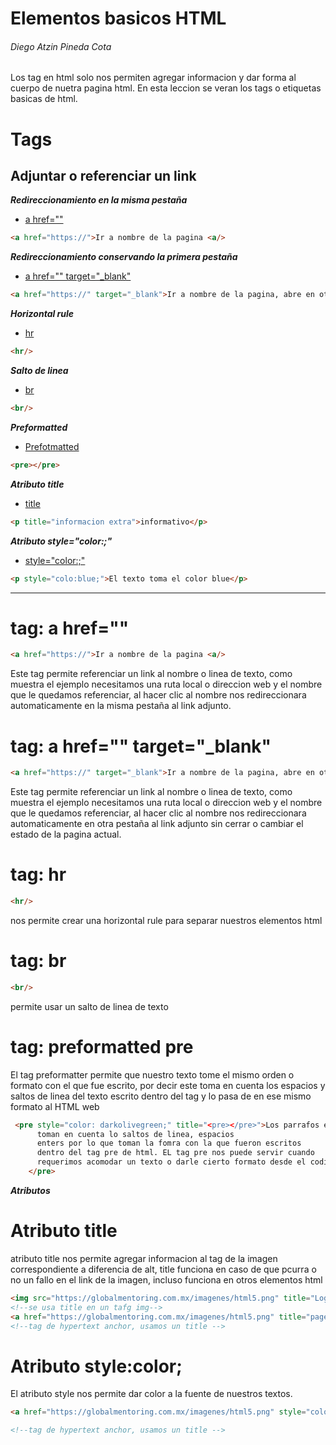 # Elementos basicos HTML
###### Diego Atzin Pineda Cota

Los tag en html solo nos permiten agregar informacion y dar forma al cuerpo de nuetra pagina html.
En esta leccion se veran los tags o etiquetas basicas de html.

# Tags

  ## Adjuntar o referenciar un link
   ***Redireccionamiento en la misma pestaña***
   - [a href=""](https://github.com/smars1/Re-Start/tree/main/Universidad%20Desarrollo%20Web/Html/Leccion_2#tag-a-href)
   ```html
   <a href="https://">Ir a nombre de la pagina <a/>
   ```

   ***Redireccionamiento conservando la primera pestaña***
   - [a href="" target="_blank"](https://github.com/smars1/Re-Start/edit/main/Universidad%20Desarrollo%20Web/Html/Leccion_2#tag-a-href-target_blank)
   ```html
   <a href="https://" target="_blank">Ir a nombre de la pagina, abre en otra pestaña <a/>
   ```

   ***Horizontal rule***
   - [hr](https://github.com/smars1/Re-Start/edit/main/Universidad%20Desarrollo%20Web/Html/Leccion_2#tag-hr)
   ```html
   <hr/> 
   ```

   ***Salto de linea***
   - [br](https://github.com/smars1/Re-Start/edit/main/Universidad%20Desarrollo%20Web/Html/Leccion_2#tag-br)
   ```html
   <br/>
   ```
   ***Preformatted***
   - [Prefotmatted](https://github.com/smars1/Re-Start/edit/main/Universidad%20Desarrollo%20Web/Html/Leccion_2#tag-preformatted-pre)
   ```html
   <pre></pre>
   ```

***Atributo title***
   - [title](https://github.com/smars1/Re-Start/edit/main/Universidad%20Desarrollo%20Web/Html/Leccion_2#atributo-title)
   ```html
   <p title="informacion extra">informativo</p>
   ```
   ***Atributo style="color:;"***
   - [style="color:;"](https://github.com/smars1/Re-Start/edit/main/Universidad%20Desarrollo%20Web/Html/Leccion_2#atributo-stylecolor)
   ```html
   <p style="colo:blue;">El texto toma el color blue</p>
   ```

-----------------------------------------------------------------------------------------------------------------------------------------------------------------------

# tag: a href=""
```html
<a href="https://">Ir a nombre de la pagina <a/>
```
Este tag permite referenciar un link al nombre o linea de texto, como muestra el ejemplo necesitamos una ruta local o direccion web y el nombre que le quedamos referenciar, al hacer clic al nombre nos redireccionara automaticamente en la misma pestaña al link adjunto.

# tag: a href="" target="_blank"
```html
<a href="https://" target="_blank">Ir a nombre de la pagina, abre en otra pestaña <a/>
```
Este tag permite referenciar un link al nombre o linea de texto, como muestra el ejemplo necesitamos una ruta local o direccion web y el nombre que le quedamos referenciar, al hacer clic al nombre nos redireccionara automaticamente en otra pestaña al link adjunto sin cerrar o cambiar el estado de la pagina actual.

# tag: hr
```html
<hr/> 
```
nos permite crear una horizontal rule para separar nuestros elementos html 

# tag: br
```html
<br/>
```
permite usar un salto de linea de texto

# tag: preformatted pre
El tag preformatter permite que nuestro texto tome el mismo orden o formato con el que  fue escrito, por decir este toma en cuenta los espacios y saltos de linea del texto escrito dentro del tag y lo pasa de en ese mismo formato al HTML web 
```html
 <pre style="color: darkolivegreen;" title="<pre></pre>">Los parrafos escritos dentro del tag pre
      toman en cuenta lo saltos de linea, espacios 
      enters por lo que toman la fomra con la que fueron escritos
      dentro del tag pre de html. EL tag pre nos puede servir cuando
      requerimos acomodar un texto o darle cierto formato desde el codigo fuente 
    </pre>
```

***Atributos***

# Atributo title
atributo title nos permite agregar informacion al tag de la imagen correspondiente a diferencia de alt, title funciona en caso de que pcurra o no un fallo en el link
de la imagen, incluso funciona en otros elementos html
```html
<img src="https://globalmentoring.com.mx/imagenes/html5.png" title="Logo html"/> 
<!--se usa title en un tafg img-->
<a href="https://globalmentoring.com.mx/imagenes/html5.png" title="page html5">Ir a html5</a>
<!--tag de hypertext anchor, usamos un title -->
```
# Atributo style:color;
El atributo style nos permite dar color a la fuente de nuestros textos.
```html
<a href="https://globalmentoring.com.mx/imagenes/html5.png" style="color:darkorange;" title="page html5">Ir a html5</a>

<!--tag de hypertext anchor, usamos un title -->



